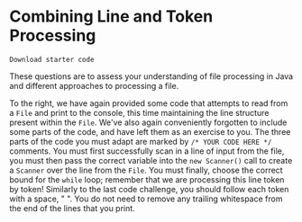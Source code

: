 # Combining Line and Token Processing

`Download starter code`

These questions are to assess your understanding of file processing in Java and different approaches to processing a file.

To the right, we have again provided some code that attempts to read from a `File` and print to the console, this time maintaining the line structure present within the `File`. We've also again conveniently forgotten to include some parts of the code, and have left them as an exercise to you. The three parts of the code you must adapt are marked by `/* YOUR CODE HERE */` comments. You must first successfully scan in a line of input from the file, you must then pass the correct variable into the `new Scanner()` call to create a `Scanner` over the line from the `File`. You must finally, choose the correct bound for the `while` loop; remember that we are processing this line token by token! Similarly to the last code challenge, you should follow each token with a space, " ". You do not need to remove any trailing whitespace from the end of the lines that you print.